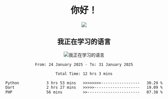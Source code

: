 <div align="center">
<h1>你好！</h1>
  
<a href="https://github.com/ikun0014">
    <img align="center" src="https://github-readme-stats-sigma-five.vercel.app/api?username=ikun0014&include_all_commits=true&show_icons=true&count_private=true&locale=cn&bg_color=0,EC6C6C,FFD479,FFFC79,73FA79,73FDFF,D783FF" />
  </a>
</div>

<div align="center">
<h2>我正在学习的语言</h2>
  
![我正在学习的语言](https://skillicons.dev/icons?i=python,nodejs,vue,html,dart)

</div>

<div align="center">
<!--START_SECTION:waka-->

```txt
From: 24 January 2025 - To: 31 January 2025

Total Time: 12 hrs 3 mins

Python            3 hrs 53 mins   >>>>>>>>-----------------   30.29 %
Dart              2 hrs 27 mins   >>>>>--------------------   19.09 %
PHP               56 mins         >>-----------------------   07.38 %
```

<!--END_SECTION:waka-->

</div>
